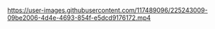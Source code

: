 




https://user-images.githubusercontent.com/117489096/225243009-09be2006-4d4e-4693-854f-e5dcd9176172.mp4

